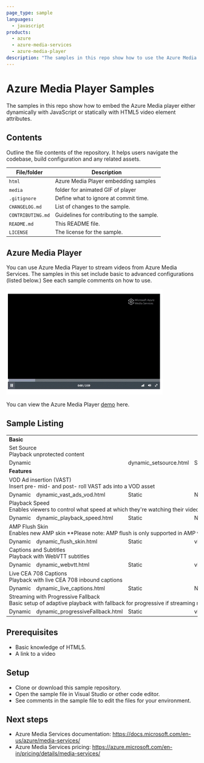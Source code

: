 ```yaml
---
page_type: sample
languages:
  - javascript
products:
  - azure
  - azure-media-services
  - azure-media-player
description: "The samples in this repo show how to use the Azure Media Player in multiple scenarios."  
---
```

 
# Azure Media Player Samples

The samples in this repo show how to embed the Azure Media player either dynamically with JavaScript or statically with HTML5 video element attributes.

## Contents

Outline the file contents of the repository. It helps users navigate the codebase, build configuration and any related assets.

| File/folder       | Description                                |
|-------------------|--------------------------------------------|
| `html`            | Azure Media Player embedding samples       |
| `media`           | folder for animated GIF of player          |
| `.gitignore`      | Define what to ignore at commit time.      |
| `CHANGELOG.md`    | List of changes to the sample.             |
| `CONTRIBUTING.md` | Guidelines for contributing to the sample. |
| `README.md`       | This README file.                          |
| `LICENSE`         | The license for the sample.                |

## Azure Media Player

You can use Azure Media Player to stream videos from Azure Media Services. The samples in this set include basic to advanced configurations (listed below.) See each sample comments on how to use.

![azure media player screen capture](media/azure-media-player.gif)

You can view the Azure Media Player [demo](https://ampdemo.azureedge.net/azuremediaplayer.html) here.

## Sample Listing

<table width="100%">
<tr>
<td colspan="4"><b>Basic</b></td></tr>
<tr>
<td colspan="4">Set Source<br/>
Playback unprotected content</td>
</tr>
<tr>
<td>Dynamic<td></td>
<td>dynamic_setsource.html</td>
<td>Static</td>
<td>videotag_setsource.html</td>
</tr>
<tr>
<td colspan="4"><b>Features</b></td>
</tr>
<tr>
<td colspan="4">VOD Ad insertion (VAST)<br/>
Insert pre- mid- and post- roll VAST ads into a VOD asset
</td>
</tr>
<tr>
<td>Dynamic</td>
<td>dynamic_vast_ads_vod.html</td>
<td>Static</td>
<td>N/A</td>
</tr>
<tr>
<td colspan="4">Playback Speed<br/>
Enables viewers to control what speed at which they're watching their video</td>
</tr>
<tr>
<td>Dynamic</td>
<td>dynamic_playback_speed.html</td>
<td>Static</td>
<td>N/A</td>
</tr>
<tr>
<td colspan="4">AMP Flush Skin<br/>
Enables new AMP skin **Please note: AMP flush is only supported in AMP versions 2.1.0+**</td>
</tr>
<tr>
<td>Dynamic</td>
<td>dynamic_flush_skin.html</td>
<td>Static</td>
<td>videotag_flush_skin.html</td>
</tr>
<tr>
<td colspan="4">Captions and Subtitles<br/>
Playback with WebVTT subtitles</td>
</tr>
<tr>
<td>Dynamic</td>
<td>dynamic_webvtt.html</td>
<td>Static</td>
<td>videotag_webvtt.html</td>
</tr>
<tr>
<td colspan="4">Live CEA 708 Captions<br/>
Playback with live CEA 708 inbound captions</td>
</tr>
<tr>
<td>Dynamic</td>
<td>dynamic_live_captions.html</td>
<td>Static</td>
<td>N/A</td>
</tr>
<tr>
<td colspan="4">Streaming with Progressive Fallback<br/>
Basic setup of adaptive playback with fallback for progressive if streaming not supported on platform</td>
</tr>
<tr>
<td>Dynamic</td>
<td>dynamic_progressiveFallback.html</td>
<td>Static</td>
<td>videotag_progressiveFallback.html</td>
</tr>

</table>
</div>

## Prerequisites

- Basic knowledge of HTML5.
- A link to a video

## Setup

- Clone or download this sample repository.
- Open the sample file in Visual Studio or other code editor.
- See comments in the sample file to edit the files for your environment.

## Next steps

- Azure Media Services documentation: https://docs.microsoft.com/en-us/azure/media-services/
- Azure Media Services pricing: https://azure.microsoft.com/en-in/pricing/details/media-services/
